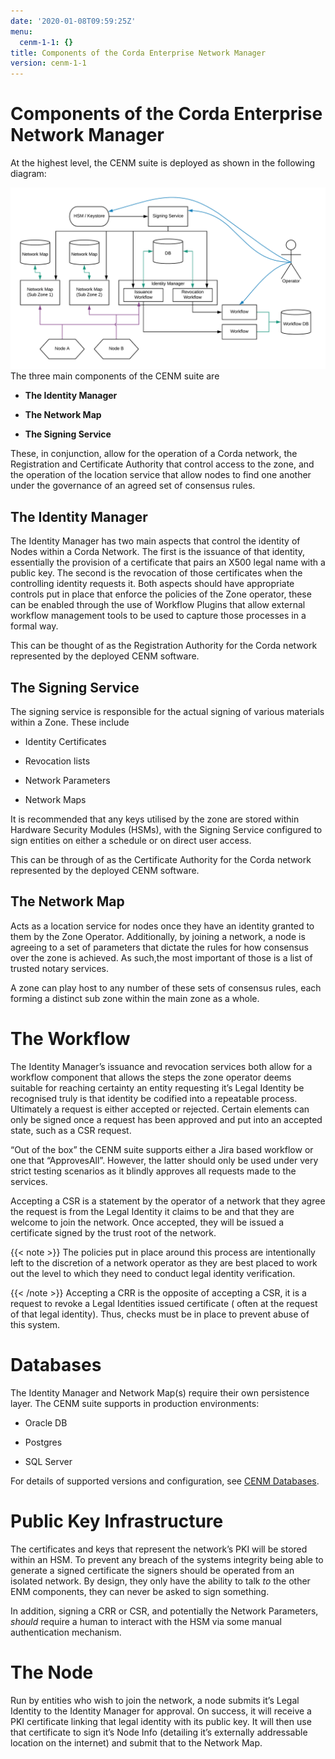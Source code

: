 ```yaml
---
date: '2020-01-08T09:59:25Z'
menu:
  cenm-1-1: {}
title: Components of the Corda Enterprise Network Manager
version: cenm-1-1
---
```



# Components of the Corda Enterprise Network Manager

At the highest level, the CENM suite is deployed as shown in the following diagram:

![enm high level](resources/enm-high-level.png "enm high level")The three main components of the CENM suite are


* **The Identity Manager**


* **The Network Map**


* **The Signing Service**


These, in conjunction, allow for the operation of a Corda network, the Registration and Certificate
            Authority that control access to the zone, and the operation of the location service
            that allow nodes to find one another under the governance of an agreed set of consensus rules.


## The Identity Manager

The Identity Manager has two main aspects that control the identity of Nodes within a Corda Network. The
                first is the issuance of that identity, essentially the provision of a certificate that pairs an X500 legal
                name with a public key. The second is the revocation of those certificates when the controlling identity
                requests it. Both aspects should have appropriate controls put in place that enforce the policies
                of the Zone operator, these can be enabled through the use of Workflow Plugins that allow external
                workflow management tools to be used to capture those processes in a formal way.

This can be thought of as the Registration Authority for the Corda network represented by the deployed CENM software.


## The Signing Service

The signing service is responsible for the actual signing of various materials within a Zone. These include


* Identity Certificates


* Revocation lists


* Network Parameters


* Network Maps


It is recommended that any keys utilised by the zone are stored within Hardware Security Modules (HSMs), with
                the Signing Service configured to sign entities on either a schedule or on direct user access.

This can be through of as the Certificate Authority for the Corda network represented by the deployed CENM software.


## The Network Map

Acts as a location service for nodes once they have an identity granted to them by the Zone Operator. Additionally,
                by joining a network, a node is agreeing to a set of parameters that dictate the rules for how consensus over the
                zone is achieved. As such,the most important of those is a list of trusted notary services.

A zone can play host to any number of these sets of consensus rules, each forming a distinct sub zone within the
                main zone as a whole.


# The Workflow

The Identity Manager’s issuance and revocation services both allow for a workflow component that allows the steps
            the zone operator deems suitable for reaching certainty an entity requesting it’s Legal Identity be recognised truly
            is that identity be codified into a repeatable process. Ultimately a request is either accepted or rejected. Certain
            elements can only be signed once a request has been approved and put into an accepted state, such as a CSR request.

“Out of the box” the CENM suite supports either a Jira based workflow or one that “ApprovesAll”. However, the
            latter should only be used under very strict testing scenarios as it blindly approves all requests made to
            the services.

Accepting a CSR is a statement by the operator of a network that they agree the request is from the Legal
            Identity it claims to be and that they are welcome to join the network. Once accepted, they will be issued a certificate
            signed by the trust root of the network.


{{< note >}}
The policies put in place around this process are intentionally left to the discretion of a network operator
                as they are best placed to work out the level to which they need to conduct legal identity verification.

{{< /note >}}
Accepting a CRR is the opposite of accepting a CSR, it is a request to revoke a Legal Identities issued certificate (
            often at the request of that legal identity). Thus, checks must be in place to prevent abuse of this system.


# Databases

The Identity Manager and Network Map(s) require their own persistence layer. The CENM suite supports in production
            environments:


* Oracle DB


* Postgres


* SQL Server


For details of supported versions and configuration, see [CENM Databases](database-set-up.md).


# Public Key Infrastructure

The certificates and keys that represent the network’s PKI will be stored within an HSM. To prevent any breach of the
            systems integrity being able to generate a signed certificate the signers should be operated from an isolated network.
            By design, they only have the ability to talk *to* the other ENM components, they can never be asked to sign something.

In addition, signing a CRR or CSR, and potentially the Network Parameters, *should* require a human to interact with
            the HSM via some manual authentication mechanism.


# The Node

Run by entities who wish to join the network, a node submits it’s Legal Identity to the Identity Manager for approval.
            On success, it will receive a PKI certificate linking that legal identity with its public key. It will then use that
            certificate to sign it’s Node Info (detailing it’s externally addressable location on the internet) and submit that to
            the Network Map.


